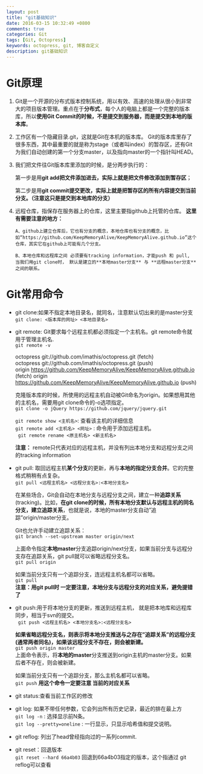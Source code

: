 ```yaml
---
layout: post
title: "git基础知识"
date: 2016-03-15 10:32:49 +0800
comments: true
categories: Git
tags: [Git, Octopress]
keywords: octopress, git, 博客自定义
description: git基础知识
---
```


# Git原理 #

1. Git是一个开源的分布式版本控制系统，用以有效、高速的处理从很小到非常大的项目版本管理。重点在于**分布式**，每个人的电脑上都是一个完整的版本库，所以**使用Git Commit的时候，不是提交到服务器，而是提交到本地的版本库**。

<!-- more -->
 
2. 工作区有一个隐藏目录.git，这就是Git在本机的版本库。 Git的版本库里存了很多东西，其中最重要的就是称为stage（或者叫index）的暂存区，还有Git为我们自动创建的第一个分支master，以及指向master的一个指针叫HEAD。
   

3. 我们把文件往Git版本库里添加的时候，是分两步执行的：

	第一步是用**git add把文件添加进去，实际上就是把文件修改添加到暂存区**；

	第二步是用**git commit提交更改，实际上就是把暂存区的所有内容提交到当前分支。（注意这只是提交到本地库的分支）** 

1. 远程仓库，指保存在服务器上的仓库，这里主要指github上托管的仓库。
**这里有需要注意的地方：**

       A、github上建立仓库后，它也有分支的概念，本地仓库也有分支的概念，比如“https://github.com/KeepMemoryAlive/KeepMemoryAlive.github.io”这个仓库，其实它在github上可能有几个分支。

       B、本地仓库和远程库之间 必须要有tracking information，才能push 和 pull, 当我们用git clone时， 默认是建立的**本地master分支** 与 **远程master分支**之间的联系。


# Git常用命令 #

- git clone:如果不指定本地目录名，就同名，注意默认切出来的是master分支  
  `git clone: <版本库的网址> <本地目录名>`

- git remote: Git要求每个远程主机都必须指定一个主机名。git remote命令就用于管理主机名.  
    `git remote -v`  
 
     octopress       git://github.com/imathis/octopress.git (fetch)  
     octopress       git://github.com/imathis/octopress.git (push)  
	origin  https://github.com/KeepMemoryAlive/KeepMemoryAlive.github.io (fetch) 
	origin  https://github.com/KeepMemoryAlive/KeepMemoryAlive.github.io (push)  

	克隆版本库的时候，所使用的远程主机自动被Git命名为origin。如果想用其他的主机名，需要用git clone命令的-o选项指定。  
    `git clone -o jQuery https://github.com/jquery/jquery.git`  

	`git remote show <主机名>`: 查看该主机的详细信息  
	`git remote add <主机名> <网址>` : 命令用于添加远程主机。  
	` git remote rename <原主机名> <新主机名>`  
	  
   	**注意：**  remote只代表对应的远程主机，并没有列出本地分支和远程分支之间的tracking information

- git pull: 取回远程主机**某个分支**的更新，再与**本地的指定分支合并**。它的完整格式稍稍有点复杂。   
	`git pull <远程主机名> <远程分支名>:<本地分支名>`  
  
	在某些场合，Git会自动在本地分支与远程分支之间，建立一种**追踪关系**(tracking)。比如，**在git clone的时候，所有本地分支默认与远程主机的同名分支，建立追踪关系**，也就是说，本地的master分支自动”追踪”origin/master分支。  

	Git也允许手动建立追踪关系：  
	`git branch --set-upstream master origin/next`   
 
	上面命令指定**本地master**分支追踪origin/next分支，如果当前分支与远程分支存在追踪关系，git pull就可以省略远程分支名。  
    `git pull origin`  

	如果当前分支只有一个追踪分支，连远程主机名都可以省略。  
	`git pull`  
	**注意：用git pull时 一定要注意，本地分支与远程分支的对应关系，避免提错了**  


- git push:用于将本地分支的更新，推送到远程主机， 就是把本地库和远程库同步，相当于svn的提交。  
  ` git push <远程主机名> <本地分支名>:<远程分支名>` 
 
	**如果省略远程分支名，则表示将本地分支推送与之存在”追踪关系”的远程分支(通常两者同名)，如果该远程分支不存在，则会被新建。**  
	`git push origin master`  
上面命令表示，将**本地的master**分支推送到origin主机的master分支。如果后者不存在，则会被新建。  

	如果当前分支只有一个追踪分支，那么主机名都可以省略。  
	`git push`	**用这个命令一定要注意 当前的对应关系**  


- git status:查看当前工作区的修改  

- git log: 如果不带任何参数，它会列出所有历史记录，最近的排在最上方  
	`git log -n` : 选择显示前N条。  
    `git log --pretty=oneline` : 一行显示，只显示哈希值和提交说明。

- git reflog: 列出了head曾经指向过的一系列commit.  

- git reset：回退版本  
    `git reset --hard 66a4b03` 回退到66a4b03指定的版本，这个指通过 git reflog可以查看  

